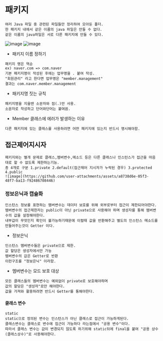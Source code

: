 # 패키지
```
여러 Java 파일 중 관련된 파일들만 정리하여 모아둔 폴더.
한 패키지 내에서 같은 이름의 java 파일은 만들 수 없다.
같은 이름의 java파일은 서로 다른 패키지에 만들 수 있다.
```
![image](https://github.com/user-attachments/assets/357166d8-45ba-489b-a726-aa6d8b25c45b)
![image](https://github.com/user-attachments/assets/30e67543-d9c1-4306-824b-13b7d8d2090c)

* 패키지 이름 정하기
```
패키지 명은 역순
ex) naver.com => com.naver
기본 패키지명이 작성된 후에는 업무명을 . 붙여 작성.
"회원관리" 라고 한다면 업무명은 "member.management"
결과는 com.naver.member.management
```
* 패키지명 짓는 규칙
```
패키지명을 지을땐 소문자와 점(.)만 사용.
소문자로 작성하고 단어와단어는 붙여씀.
```
* Member 클래스에 에러가 발생하는 이유
```
다른 패키지에 있는 클래스를 사용하려면 어떤 패키지에 있는지 반드시 명시해야함.
```
## 접근제어지시자
```
패키지와는 별개 문제로 클래스,멤버변수,메소드 등은 다른 클래스나 인스턴스가 접근을 마음대로 할 수 없도록 제한하는기능.
총 4개로 구분 1.private 2.default(접근제어 지시자가 누락된 경우) 3.protected 4.public
![image](https://github.com/user-attachments/assets/a8738d6e-05f3-48f7-ba13-f92486708446)
```
### 정보은닉과 캡슐화
```
인스턴스 정보를 표현하는 멤버변수는 데이터 보호를 위해 외부로부터 접근이 제한되어야한다.
멤버변수의 접근제한자는 public이 아닌 private으로 사용해야 하며 생성자를 통해 멤버변수의 값을 설정해야한다.
내부값이 무엇인지 확인이 불가능하기때문에 이럴때 값을 반환해주고 별도의 인스턴스 메소드를 만들어주는것이 Getter 이다.
```
* 정보은닉
```
인스턴스 멤버변수들은 private으로 제한.
값 할당은 생성자에서만 가능
멤버변수의 값은 Getter로 반환
이런구조를 "정보은닉" 이라함.
```
* 멤버변수는 모드 보호 대상
```
모든 클래스들의 멤버변수는 예외없이 private로 보호해야하며
값의 할당은 "생성자"로만 해야한다.
값을 가져와 활용하려면 반드시 Getter를 통해야한다.
```
#### 클래스 변수
```
static
static으로 정의된 변수는 인스턴스가 아닌 클래스로 접근이 가능하게된다.
클래스변수는 클래스로 변수에 접근이 가능하다 라는점에서 "공용 변수"이다.
따라서 클래스 변수는 값이 변경되지 않도록 하기위해 static뒤에 final을 붙여 "공용 상수(클래스상수)"로 사용해야한다.
```

  

